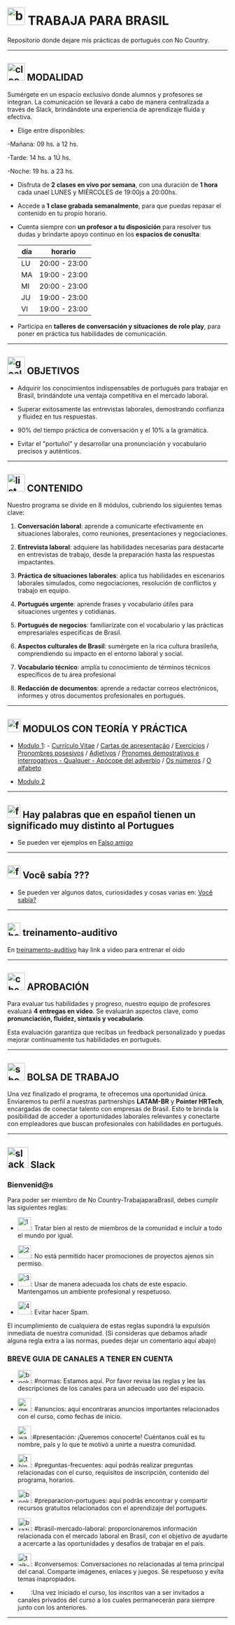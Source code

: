 # <img width="40" height="40" src="https://img.icons8.com/fluency/40/brazil.png" alt="brazil"/> TRABAJA PARA BRASIL

Repositorio donde dejare mis prácticas de portugués con No Country.

---

## <img width="40" height="40" src="https://img.icons8.com/dusk/40/clock--v1.png" alt="clock--v1"/> MODALIDAD

Sumérgete en un espacio exclusivo donde alumnos y profesores se integran. La comunicación se llevará a cabo de manera centralizada a través de Slack, brindándote una experiencia de aprendizaje fluida y efectiva.

- Elige entre disponibles:

-Mañana: 09 hs. a 12 hs.

-Tarde: 14 hs. a 1Ú hs.

-Noche: 19 hs. a 23 hs.

- Disfruta de **2 clases en vivo por semana**, con una duración de **1 hora** cada unael LUNES y MIÉRCOLES de 19:00js a 20:00hs.

- Accede a **1 clase grabada semanalmente**, para que puedas repasar el contenido en tu propio horario.

- Cuenta siempre con **un profesor a tu disposición** para resolver tus dudas y brindarte apoyo continuo en los **espacios de conuslta**:

  | día | horario |
  | --- | ------- |
  | LU | 20:00 - 23:00 |
  | MA | 19:00 - 23:00 |
  | MI | 20:00 - 23:00 |
  | JU | 19:00 - 23:00 |
  | VI | 19:00 - 23:00 |

- Participa en **talleres de conversación y situaciones de role play**, para poner en práctica tus habilidades de comunicación.

---

## <img width="40" height="40" src="https://img.icons8.com/color/40/goal--v1.png" alt="goal--v1"/> OBJETIVOS


- Adquirir los conocimientos indispensables de portugués para trabajar en Brasil, brindándote una ventaja competitiva en el mercado laboral.

- Superar exitosamente las entrevistas laborales, demostrando confianza y fluidez en tus respuestas.

- 90% del tiempo práctica de conversación y el 10% a la gramática.

- Evitar el "portuñol" y desarrollar una pronunciación y vocabulario precisos y auténticos.

---

## <img width="40" height="40" src="https://img.icons8.com/bubbles/40/list.png" alt="list"/> CONTENIDO

Nuestro programa se divide en 8 módulos, cubriendo los siguientes temas clave:

1. **Conversación laboral**: aprende a comunicarte efectivamente en situaciones laborales, como reuniones, presentaciones y negociaciones.

2. **Entrevista laboral**:  adquiere las habilidades necesarias para destacarte en entrevistas de trabajo, desde la preparación hasta las respuestas impactantes.

3.  **Práctica de situaciones laborales**: aplica tus habilidades en escenarios laborales simulados, como negociaciones,
resolución de conflictos y trabajo en equipo.

4. **Portugués urgente**: aprende frases y vocabulario útiles para situaciones urgentes y cotidianas.

5. **Portugués de negocios**: familiarízate con el vocabulario y las prácticas empresariales específicas de Brasil.

6. **Aspectos culturales de Brasil**: sumérgete en la rica cultura brasileña, comprendiendo su impacto en el entorno laboral
y social.

7. **Vocabulario técnico**: amplía tu conocimiento de términos técnicos específicos de tu área profesional

8. **Redacción de documentos**: aprende a redactar correos electrónicos, informes y otros documentos profesionales en portugués.

---

## <img width="30" height="30" src="https://img.icons8.com/nolan/30/form.png" alt="form"/> MODULOS CON TEORÍA Y PRÁCTICA

- [Modulo 1](https://github.com/eugenia1984/trabajaParaBrasil/blob/main/modulo1/README.md): - [Currículo Vitae](https://github.com/eugenia1984/trabajaParaBrasil/blob/main/modulo1/curriculo-vitae.md) / [Cartas de apresentação](https://github.com/eugenia1984/trabajaParaBrasil/blob/main/modulo1/cartas_de_apresentacao.md) /  [Exercicios](https://github.com/eugenia1984/trabajaParaBrasil/blob/main/modulo1/exercicios.md) / [Pronombres posesivos](https://github.com/eugenia1984/trabajaParaBrasil/blob/main/modulo1/pronomes_posesivos.md) / [Adjetivos](https://github.com/eugenia1984/trabajaParaBrasil/blob/main/modulo1/adjetivos.md) / [Pronomes demostrativos e interrogativos - Qualquer - Apócope del adverbio](https://github.com/eugenia1984/trabajaParaBrasil/blob/main/modulo1/pronomes_demonstrativos_interrogativos_apocope_del_adverbio.md) / [Os números](https://github.com/eugenia1984/trabajaParaBrasil/blob/main/modulo1/numeros.md) / [O alfabeto](https://github.com/eugenia1984/trabajaParaBrasil/blob/main/modulo1/o-alfabeto.md)
  

- [Modulo 2](https://github.com/eugenia1984/trabajaParaBrasil/blob/main/modulo2/README.md)

---

## <img width="30" height="30" src="https://img.icons8.com/nolan/30/form.png" alt="form"/> Hay palabras que en español tienen un significado muy distinto al Portugues

- Se pueden ver ejemplos en [Falso amigo](https://github.com/eugenia1984/trabajaParaBrasil/blob/main/falso_amigo.md)

---

## <img width="30" height="30" src="https://img.icons8.com/nolan/30/form.png" alt="form"/> Você sabía ???

- Se pueden ver algunos datos, curiosidades y cosas varias en: [Você sabía?](https://github.com/eugenia1984/trabajaParaBrasil/blob/main/voce_sabia.md)

---

## <img width="30" height="30" src="https://img.icons8.com/color/30/hearing.png" alt="hearing"/> treinamento-auditivo

En [treinamento-auditivo](https://github.com/eugenia1984/trabajaParaBrasil/blob/main/treinamento-auditivo.md) hay link a video para entrenar el oido

---

## <img width="40" height="40" src="https://img.icons8.com/emoji/40/check-mark-button-emoji.png" alt="check-mark-button-emoji"/> APROBACIÓN

Para evaluar tus habilidades y progreso, nuestro equipo de profesores evaluará **4 entregas en video**. Se evaluarán
aspectos clave, como **pronunciación, fluidez, sintaxis y vocabulario**.

Esta evaluación garantiza que recibas un feedback personalizado y puedas mejorar continuamente tus habilidades en portugués.

---

## <img width="40" height="40" src="https://img.icons8.com/color/40/shopping-bag--v1.png" alt="shopping-bag--v1"/> BOLSA DE TRABAJO 

Una vez finalizado el programa, te ofrecemos una oportunidad única. Enviaremos tu perfil a nuestras partnerships **LATAM-BR** y **Pointer HRTech**,  encargadas de conectar talento con empresas de Brasil. Esto te brinda la posibilidad de acceder a oportunidades laborales relevantes y conectarte con empleadores que buscan profesionales con habilidades en portugués.


---

## <img width="48" height="48" src="https://img.icons8.com/color/48/slack-new.png" alt="slack-new"/> Slack

### Bienvenid@s

Para poder ser miembro de No Country-TrabajaparaBrasil, debes cumplir las siguientes reglas:

- <img width="30" height="30" src="https://img.icons8.com/dusk/30/1.png" alt="1"/>: Tratar bien al resto de miembros de la comunidad e incluir a todo el mundo por igual.

- <img width="30" height="30" src="https://img.icons8.com/cute-clipart/30/2-circle-c.png" alt="2"/>: No está permitido hacer promociones de proyectos ajenos sin permiso.

- <img width="30" height="30" src="https://img.icons8.com/doodle/30/last-hour-time-and-date.png" alt="3"/>: Usar de manera adecuada los chats de este espacio. Mantengamos un ambiente profesional y respetuoso.

- <img width="30" height="30" src="https://img.icons8.com/clouds/30/4.png" alt="4"/>: Evitar hacer Spam.

El incumplimiento de cualquiera de estas reglas supondrá la expulsión inmediata de nuestra comunidad.
(Si consideras que debamos añadir alguna regla extra a las normas, puedes dejar un comentario aquí abajo)


### BREVE GUIA DE CANALES A TENER EN CUENTA

- <img width="30" height="30" src="https://img.icons8.com/nolan/30/book.png" alt="book"/>: #normas: Estamos aquí. Por favor revisa las reglas y lee las descripciones de los canales para un adecuado uso del espacio.

- <img width="30" height="30" src="https://img.icons8.com/fluency/30/megaphone.png" alt="megaphone"/>: #anuncios: aquí encontraras anuncios importantes relacionados con el curso, como fechas de inicio.

- <img width="30" height="30" src="https://img.icons8.com/emoji/30/waving-hand-emoji.png" alt="waving-hand-emoji"/>:#presentación: ¡Queremos conocerte! Cuéntanos cuál es tu nombre, país y lo que te motivó a unirte a nuestra comunidad.

- <img width="30" height="30" src="https://img.icons8.com/emoji/30/thinking-face.png" alt="thinking-face"/>: #preguntas-frecuentes: aquí podrás realizar preguntas relacionadas con el curso, requisitos de inscripción, contenido del programa, horarios.

- <img width="30" height="30" src="https://img.icons8.com/color/30/book.png" alt="book"/>: #preparacion-portugues: aquí podrás encontrar y compartir recursos gratuitos relacionados con el aprendizaje del portugués.

- <img width="30" height="30" src="https://img.icons8.com/stickers/30/brazil.png" alt="brazil"/>: #brasil-mercado-laboral: proporcionaremos información relacionada con el mercado laboral en Brasil, con el objetivo de ayudarte a acercarte a las oportunidades y desafíos de trabajar en el país.

- <img width="30" height="30" src="https://img.icons8.com/color/30/talk-female.png" alt="talk-female"/>: #conversemos: Conversaciones no relacionadas al tema principal del canal. Comparte imágenes, enlaces y juegos. Sé respetuoso y evita temas inapropiados.

- <img width="30" height="0" src="https://img.icons8.com/color/30/general-warning-sign.png" alt="general-warning-sign"/>:Una vez iniciado el curso, los inscritos van a ser invitados a canales privados del curso a los cuales permanecerán para siempre junto con los anteriores. 

---

